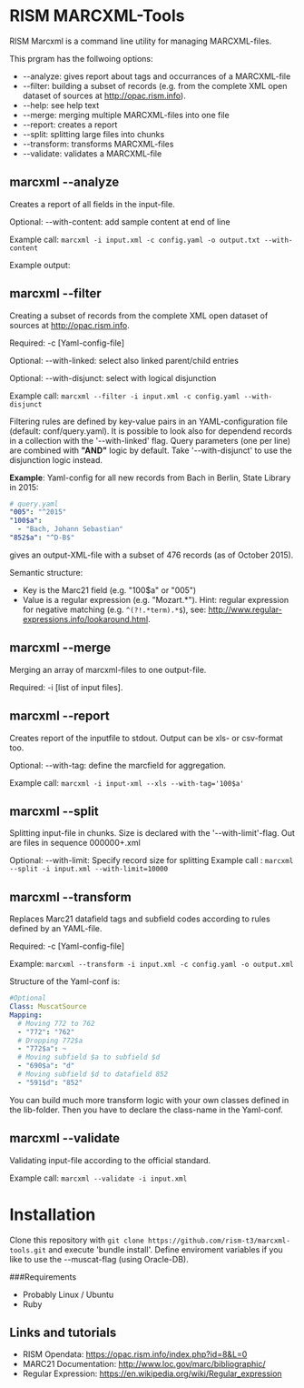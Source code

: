 # RISM MARCXML-Tools

RISM Marcxml is a command line utility for managing MARCXML-files.

This prgram has the follwoing options:

 * --analyze: gives report about tags and occurrances of a MARCXML-file
 * --filter: building a subset of records (e.g. from the complete XML open dataset of sources at http://opac.rism.info). 
 * --help: see help text
 * --merge: merging multiple MARCXML-files into one file
 * --report: creates a report
 * --split: splitting large files into chunks
 * --transform: transforms MARCXML-files
 * --validate: validates a MARCXML-file

## marcxml --analyze
Creates a report of all fields in the input-file.

Optional: --with-content: add sample content at end of line

Example call: `marcxml -i input.xml -c config.yaml -o output.txt --with-content`
 
Example output: 


## marcxml --filter
Creating a subset of records from the complete XML open dataset of sources at http://opac.rism.info. 

Required: -c [Yaml-config-file]

Optional: --with-linked: select also linked parent/child entries

Optional: --with-disjunct: select with logical disjunction

Example call: `marcxml --filter -i input.xml -c config.yaml --with-disjunct`

Filtering rules are defined by key-value pairs in an YAML-configuration file (default: conf/query.yaml). 
It is possible to look also for dependend records in a collection with the '--with-linked' flag.
Query parameters (one per line) are combined with __"AND"__ logic by default. Take '--with-disjunct' to use the disjunction logic instead.

__Example__: Yaml-config for all new records from Bach in Berlin, State Library in 2015:

```yaml
# query.yaml
"005": "^2015"
"100$a":
  - "Bach, Johann Sebastian"
"852$a": "^D-B$"

```
gives an output-XML-file with a subset of 476 records (as of October 2015). 

Semantic structure:

* Key is the Marc21 field (e.g. "100$a" or "005")
* Value is a regular expression (e.g. "Mozart.\*"). Hint: regular expression for negative matching (e.g. `^(?!.*term).*$`), see: http://www.regular-expressions.info/lookaround.html. 

## marcxml --merge
Merging an array of marcxml-files to one output-file.

Required: -i [list of input files].

## marcxml --report
Creates report of the inputfile to stdout. Output can be xls- or csv-format too.

Optional: --with-tag: define the marcfield for aggregation.

Example call: `marcxml -i input-xml --xls --with-tag='100$a'`

## marcxml --split
Splitting input-file in chunks. Size is declared with the '--with-limit'-flag. Out are files in sequence 000000+.xml

Optional: --with-limit: Specify record size for splitting
Example call : `marcxml --split -i input.xml --with-limit=10000`

## marcxml --transform
Replaces Marc21 datafield tags and subfield codes according to rules defined by an YAML-file.

Required: -c [Yaml-config-file]

Example: `marcxml --transform -i input.xml -c config.yaml -o output.xml`
 
Structure of the Yaml-conf is:

```yaml
#Optional
Class: MuscatSource
Mapping:
  # Moving 772 to 762 
  - "772": "762"
  # Dropping 772$a
  - "772$a": ~
  # Moving subfield $a to subfield $d
  - "690$a": "d"
  # Moving subfield $d to datafield 852
  - "591$d": "852"
```
You can build much more transform logic with your own classes defined in the lib-folder. Then you have to declare the class-name in the Yaml-conf.

## marcxml --validate
Validating input-file according to the official standard.

Example call: `marcxml --validate -i input.xml`

# Installation
Clone this repository with `git clone https://github.com/rism-t3/marcxml-tools.git` and execute 'bundle install'. 
Define enviroment variables if you like to use the --muscat-flag (using Oracle-DB).

###Requirements
* Probably Linux / Ubuntu
* Ruby

## Links and tutorials
* RISM Opendata: https://opac.rism.info/index.php?id=8&L=0
* MARC21 Documentation: http://www.loc.gov/marc/bibliographic/  
* Regular Expression: https://en.wikipedia.org/wiki/Regular_expression

